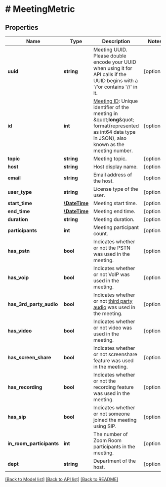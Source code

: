 # # MeetingMetric

## Properties

Name | Type | Description | Notes
------------ | ------------- | ------------- | -------------
**uuid** | **string** | Meeting UUID. Please double encode your UUID when using it for API calls if the UUID begins with a &#39;/&#39;or contains &#39;//&#39; in it. | [optional] 
**id** | **int** | [Meeting ID](https://support.zoom.us/hc/en-us/articles/201362373-What-is-a-Meeting-ID-): Unique identifier of the meeting in \&quot;**long**\&quot; format(represented as int64 data type in JSON), also known as the meeting number. | [optional] 
**topic** | **string** | Meeting topic. | [optional] 
**host** | **string** | Host display name. | [optional] 
**email** | **string** | Email address of the host. | [optional] 
**user_type** | **string** | License type of the user. | [optional] 
**start_time** | [**\DateTime**](\DateTime.md) | Meeting start time. | [optional] 
**end_time** | [**\DateTime**](\DateTime.md) | Meeting end time. | [optional] 
**duration** | **string** | Meeting duration. | [optional] 
**participants** | **int** | Meeting participant count. | [optional] 
**has_pstn** | **bool** | Indicates whether or not the PSTN was used in the meeting. | [optional] 
**has_voip** | **bool** | Indicates whether or not VoIP was used in the meeting. | [optional] 
**has_3rd_party_audio** | **bool** | Indicates whether or not [third party audio](https://support.zoom.us/hc/en-us/articles/202470795-3rd-Party-Audio-Conference) was used in the meeting. | [optional] 
**has_video** | **bool** | Indicates whether or not video was used in the meeting. | [optional] 
**has_screen_share** | **bool** | Indicates whether or not screenshare feature was used in the meeting. | [optional] 
**has_recording** | **bool** | Indicates whether or not the recording feature was used in the meeting. | [optional] 
**has_sip** | **bool** | Indicates whether or not someone joined the meeting using SIP. | [optional] 
**in_room_participants** | **int** | The number of Zoom Room participants in the meeting. | [optional] 
**dept** | **string** | Department of the host. | [optional] 

[[Back to Model list]](../../README.md#documentation-for-models) [[Back to API list]](../../README.md#documentation-for-api-endpoints) [[Back to README]](../../README.md)


